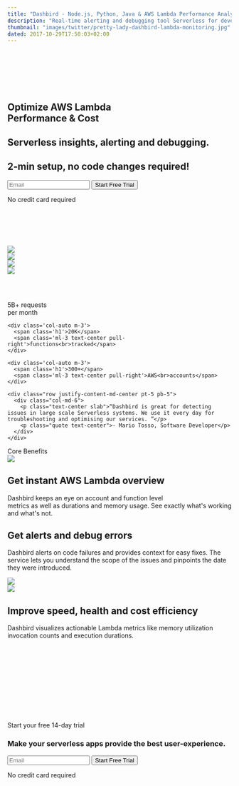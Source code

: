 ```yaml
---
title: "Dashbird - Node.js, Python, Java & AWS Lambda Performance Analytics"
description: "Real-time alerting and debugging tool Serverless for developers to build and fix Lambda functions quickly. Node.js, Python, Java and more."
thumbnail: "images/twitter/pretty-lady-dashbird-lambda-monitoring.jpg"
dated: 2017-10-29T17:50:03+02:00
---
```


<div class='container-fluid text-white' style='background-image: url("/images/jefferson.jpg"); background-size: cover'>
  <section class="container-fluid" style='padding-top: 85px;'>
    <div class="row justify-content-center">
      <div class="col-lg-6 center">
        <h1 class="text-center text-md-left">Optimize AWS Lambda<br>Performance & Cost</h1>
        <h2 class="mt-4 text-center text-md-left lato">Serverless insights, alerting and debugging.</h2>
        <h2 class="lato text-center text-md-left">2-min setup, no code changes required!</h2>
        <div class="pt-5 pr-5" style='width: 600px;'>
          <form method="post" action="https://app.dashbird.io/auth/register">
            <label class="input-group">
                <input type="email" class="form-control" placeholder='Email' name="email" required>
                <button class="input-group-addon">Start Free Trial</button>
            </label>
          </form>
          <p class="text-center small">No credit card required</p>
        </div>
      </div>
    </div>
  </section>

  <section class="container social" style="margin-top: 80px; padding-bottom: 60px;">
    <div class="row justify-content-center">
      <div class="col-auto mr-md-2 mt-4 d-flex align-items-center"><img style='margin-top: 15px;' class="w-130 mx-auto" src="/images/socialproof/python-white.png"></div>
      <div class="col-auto mr-md-2 mt-4 d-flex align-items-center w-130 "><img class="h-80 mx-auto" src="/images/socialproof/java.png"></div>
      <div class="col-auto mr-md-2 mt-4 d-flex align-items-center w-130"><img class="h-70 mx-auto" src="/images/socialproof/csharpnegative.png"></div>
      <div class="col-auto mr-md-2 mt-4 d-flex align-items-center"><img class="w-130 mx-auto" src="/images/socialproof/node.png"></div>
    </div>
  </section>
</div>

<section class="container-fluid">
  <div class="row justify-content-center pt-5">
    <div class='col-auto m-3'>
      <span class='h1'>5B+</span>
      <span class='ml-3 text-center pull-right'>requests<br>per month</span>
    </div>

    <div class='col-auto m-3'>
      <span class='h1'>20K</span>
      <span class='ml-3 text-center pull-right'>functions<br>tracked</span>
    </div>

    <div class='col-auto m-3'>
      <span class='h1'>300+</span>
      <span class='ml-3 text-center pull-right'>AWS<br>accounts</span>
    </div>
 
    <div class="row justify-content-md-center pt-5 pb-5">
      <div class="col-md-6">
        <p class="text-center slab">“Dashbird is great for detecting issues in large scale Serverless systems. We use it every day for troubleshooting and optimising our services. ”</p>
        <p class="quote text-center">- Mario Tosso, Software Developer</p>
      </div>
    </div>
  </div>
</section>

<section class="container-fluid dark-bg">
  <div class="row">
    <div class="col text-center mt-5">
      <span class="h2 underlined">Core Benefits</span>
    </div>
  </div>

  <div class="row justify-content-md-center align-items-center">
    <div class="col bg-white p-3 mt-5 mb-4 mx-auto" style="max-width: 1200px;">
      <div class="row align-items-center">
        <div class="col-md-6 text-center imgs-fluid">
          <img src="/images/features/main.png">
        </div>
        <div class="col-md-6 text-center">
          <h1 class='lato'>Get instant AWS Lambda overview</h1>
          <p class="lato h5 mt-4">Dashbird keeps an eye on account and function level<br> metrics as well as durations and memory usage. See exactly what's working and what's not.</p>
          <!-- <p class="lato">Tracking and alerting errors from all your Lambda functions.<br> Stacktraces and context helps you troubleshoot errors quickly and easily.</p> -->
        </div>
      </div>
    </div>
  </div>

  <div class="row justify-content-md-center align-items-center">
    <div class="col bg-white p-3 mb-4 mx-auto" style="max-width: 1200px;">
      <div class="row align-items-center">
       <div class="col-md-6 text-center">
          <h1 class='lato'>Get alerts and debug errors</h1>
          <p class="lato h5 mt-4">Dashbird alerts on code failures and provides context for easy fixes. The service lets you understand the scope of the issues and pinpoints the date they were introduced.</p>
        </div>
        <div class="col-md-6 text-center imgs-fluid">
          <img src="/images/features/error-handling-dashbird-lambda-serverless.png">
        </div>
      </div>
    </div>
  </div>

  <div class="row justify-content-md-center align-items-center">
    <div class="col bg-white p-3 mb-5 mx-auto" style="max-width: 1200px;">
      <div class="row align-items-center">
        <div class="col-md-5 text-center imgs-fluid">
          <img src="/images/features/serverless-tracking.png">
        </div>
        <div class="col-md-7 text-center">
          <h1 class='lato'>Improve speed, health and cost efficiency</h1>
          <p class="lato h5 mt-4">Dashbird visualizes actionable Lambda metrics like memory utilization invocation counts and execution durations. </p>
        </div>
      </div>
    </div>
  </div>

</section>


<section class="container-fluid" style='background-image: url("/images/blake.jpg"); background-size: cover; '>
  
  <div class="row justify-content-md-center">
    <div class="col justify-content-md-center text-center bg-cta br-7 mx-auto" style='padding: 170px 0;'>
      <span class="h1 pt-5">Start your free 14-day trial</span>
      <h3 class="mt-3">Make your serverless apps provide the best user-experience.</h3>
      <div class="row justify-content-md-center">
        <div class="pt-5 pr-5 col-lg-5 mx-auto">
          <form method="post" action="https://app.dashbird.io/auth/register">
          <label class="input-group">
            <input type="email" class="form-control" placeholder='Email' name="email" required>
            <button class="input-group-addon">Start Free Trial</button>
          </label>
          </form>
          <p class="text-center small">No credit card required</p>
        </div>
      </div>
    </div>
  </div>
</section>
